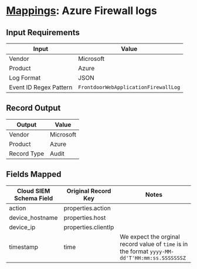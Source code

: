 # [Mappings](README.md): Azure Firewall logs

## Input Requirements

|Input|Value|
|-----|-----|
|Vendor|Microsoft|
|Product|Azure|
|Log Format|JSON|
|Event ID Regex Pattern|`FrontdoorWebApplicationFirewallLog`|

## Record Output

|Output|Value|
|------|-----|
|Vendor|Microsoft|
|Product|Azure|
|Record Type|Audit|

## Fields Mapped

|Cloud SIEM Schema Field|Original Record Key|Notes|
|-----------------------|-------------------|-----|
|action|properties.action||
|device_hostname|properties.host||
|device_ip|properties.clientIp||
|timestamp|time|We expect the orginal record value of `time` is in the format `yyyy-MM-dd'T'HH:mm:ss.SSSSSSSZ`|

